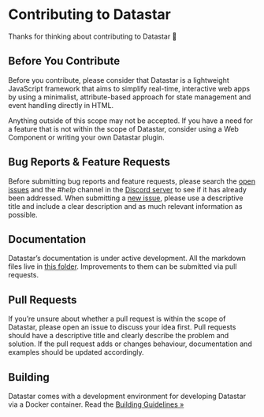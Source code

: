 # Contributing to Datastar

Thanks for thinking about contributing to Datastar 🚀

## Before You Contribute

Before you contribute, please consider that Datastar is a lightweight JavaScript framework that aims to simplify real-time, interactive web apps by using a minimalist, attribute-based approach for state management and event handling directly in HTML.

Anything outside of this scope may not be accepted. If you have a need for a feature that is not within the scope of Datastar, consider using a Web Component or writing your own Datastar plugin.

## Bug Reports & Feature Requests

Before submitting bug reports and feature requests, please search the [open issues](https://github.com/starfederation/datastar/issues) and the _#help_ channel in the [Discord server](https://discord.gg/bnRNgZjgPh) to see if it has already been addressed. When submitting a [new issue](https://github.com/starfederation/datastar/issues/new), please use a descriptive title and include a clear description and as much relevant information as possible.

## Documentation

Datastar’s documentation is under active development. All the markdown files live in [this folder](https://github.com/starfederation/datastar/tree/develop/site/static/md). Improvements to them can be submitted via pull requests.

## Pull Requests

If you’re unsure about whether a pull request is within the scope of Datastar, please open an issue to discuss your idea first. Pull requests should have a descriptive title and clearly describe the problem and solution. If the pull request adds or changes behaviour, documentation and examples should be updated accordingly.

## Building

Datastar comes with a development environment for developing Datastar via a Docker container. Read the [Building Guidelines »](BUILDING.md)
